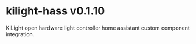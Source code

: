 # kilight-hass v0.1.10
KiLight open hardware light controller home assistant custom component integration.
